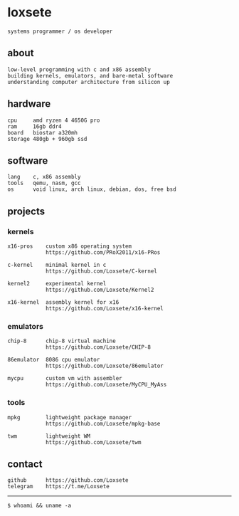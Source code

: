 # loxsete

    systems programmer / os developer

## about

    low-level programming with c and x86 assembly
    building kernels, emulators, and bare-metal software
    understanding computer architecture from silicon up

## hardware

    cpu     amd ryzen 4 4650G pro
    ram     16gb ddr4
    board   biostar a320mh
    storage 480gb + 960gb ssd

## software

    lang    c, x86 assembly
    tools   qemu, nasm, gcc
    os      void linux, arch linux, debian, dos, free bsd

## projects

### kernels
    x16-pros    custom x86 operating system
                https://github.com/PRoX2011/x16-PRos
    
    c-kernel    minimal kernel in c
                https://github.com/Loxsete/C-kernel
    
    kernel2     experimental kernel
                https://github.com/Loxsete/Kernel2
    
    x16-kernel  assembly kernel for x16
                https://github.com/Loxsete/x16-kernel

### emulators
    chip-8      chip-8 virtual machine
                https://github.com/Loxsete/CHIP-8
    
    86emulator  8086 cpu emulator
                https://github.com/Loxsete/86emulator
    
    mycpu       custom vm with assembler
                https://github.com/Loxsete/MyCPU_MyAss

### tools
    mpkg        lightweight package manager
                https://github.com/Loxsete/mpkg-base

    twm         lightweight WM
                https://github.com/Loxsete/twm

## contact

    github      https://github.com/Loxsete
    telegram    https://t.me/Loxsete

---
    $ whoami && uname -a
